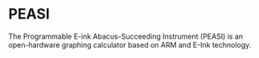 # PEASI
The Programmable E-ink Abacus-Succeeding Instrument (PEASI) is an open-hardware graphing calculator based on ARM and E-Ink technology.
